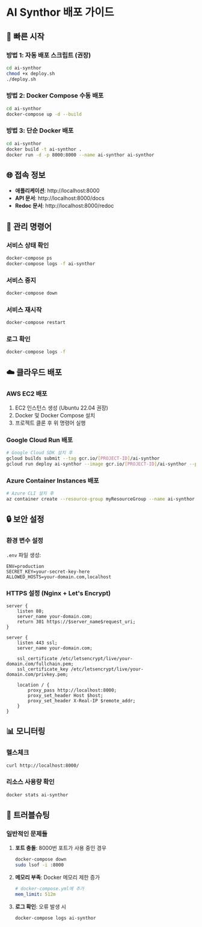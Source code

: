 # AI Synthor 배포 가이드

## 🚀 빠른 시작

### 방법 1: 자동 배포 스크립트 (권장)
```bash
cd ai-synthor
chmod +x deploy.sh
./deploy.sh
```

### 방법 2: Docker Compose 수동 배포
```bash
cd ai-synthor
docker-compose up -d --build
```

### 방법 3: 단순 Docker 배포
```bash
cd ai-synthor
docker build -t ai-synthor .
docker run -d -p 8000:8000 --name ai-synthor ai-synthor
```

## 🌐 접속 정보

- **애플리케이션**: http://localhost:8000
- **API 문서**: http://localhost:8000/docs
- **Redoc 문서**: http://localhost:8000/redoc

## 🔧 관리 명령어

### 서비스 상태 확인
```bash
docker-compose ps
docker-compose logs -f ai-synthor
```

### 서비스 중지
```bash
docker-compose down
```

### 서비스 재시작
```bash
docker-compose restart
```

### 로그 확인
```bash
docker-compose logs -f
```

## ☁️ 클라우드 배포

### AWS EC2 배포
1. EC2 인스턴스 생성 (Ubuntu 22.04 권장)
2. Docker 및 Docker Compose 설치
3. 프로젝트 클론 후 위 명령어 실행

### Google Cloud Run 배포
```bash
# Google Cloud SDK 설치 후
gcloud builds submit --tag gcr.io/[PROJECT-ID]/ai-synthor
gcloud run deploy ai-synthor --image gcr.io/[PROJECT-ID]/ai-synthor --platform managed --port 8000
```

### Azure Container Instances 배포
```bash
# Azure CLI 설치 후
az container create --resource-group myResourceGroup --name ai-synthor --image ai-synthor --ports 8000
```

## 🔒 보안 설정

### 환경 변수 설정
`.env` 파일 생성:
```env
ENV=production
SECRET_KEY=your-secret-key-here
ALLOWED_HOSTS=your-domain.com,localhost
```

### HTTPS 설정 (Nginx + Let's Encrypt)
```nginx
server {
    listen 80;
    server_name your-domain.com;
    return 301 https://$server_name$request_uri;
}

server {
    listen 443 ssl;
    server_name your-domain.com;
    
    ssl_certificate /etc/letsencrypt/live/your-domain.com/fullchain.pem;
    ssl_certificate_key /etc/letsencrypt/live/your-domain.com/privkey.pem;
    
    location / {
        proxy_pass http://localhost:8000;
        proxy_set_header Host $host;
        proxy_set_header X-Real-IP $remote_addr;
    }
}
```

## 📊 모니터링

### 헬스체크
```bash
curl http://localhost:8000/
```

### 리소스 사용량 확인
```bash
docker stats ai-synthor
```

## 🐛 트러블슈팅

### 일반적인 문제들

1. **포트 충돌**: 8000번 포트가 사용 중인 경우
   ```bash
   docker-compose down
   sudo lsof -i :8000
   ```

2. **메모리 부족**: Docker 메모리 제한 증가
   ```yaml
   # docker-compose.yml에 추가
   mem_limit: 512m
   ```

3. **로그 확인**: 오류 발생 시
   ```bash
   docker-compose logs ai-synthor
   ```



